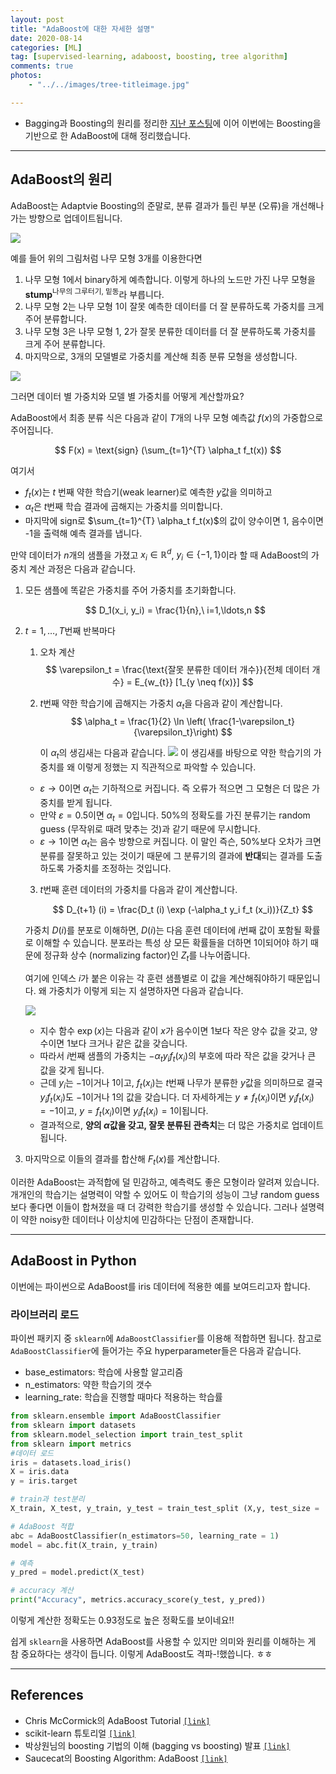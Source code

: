 ```yaml
---
layout: post
title: "AdaBoost에 대한 자세한 설명"
date: 2020-08-14
categories: [ML]
tag: [supervised-learning, adaboost, boosting, tree algorithm]
comments: true
photos:
    - "../../images/tree-titleimage.jpg"

---
```


* Bagging과 Boosting의 원리를 정리한 [지난 포스팅](https://assaeunji.github.io/ml/2020-08-06-tree/)에 이어 이번에는 Boosting을 기반으로 한 AdaBoost에 대해 정리했습니다. 


----
## AdaBoost의 원리

AdaBoost는 Adaptvie Boosting의 준말로, 분류 결과가 틀린 부분 (오류)을 개선해나가는 방향으로 업데이트됩니다. 

![](../../images/tree-adaboost1.png)

예를 들어 위의 그림처럼 나무 모형 3개를 이용한다면
1. 나무 모형 1에서 binary하게 예측합니다. 이렇게 하나의 노드만 가진 나무 모형을 **stump**<sup>나무의 그루터기, 밑동</sup>라 부릅니다.
2. 나무 모형 2는 나무 모형 1이 잘못 예측한 데이터를 더 잘 분류하도록 가중치를 크게 주어 분류합니다.
3. 나무 모형 3은 나무 모형 1, 2가 잘못 분류한 데이터를 더 잘 분류하도록 가중치를 크게 주어 분류합니다.
4. 마지막으로, 3개의 모델별로 가중치를 계산해 최종 분류 모형을 생성합니다.

![](../../images/tree-adaboost2.png)

그러면 데이터 별 가중치와 모델 별 가중치를 어떻게 계산할까요?

AdaBoost에서 최종 분류 식은 다음과 같이 $T$개의 나무 모형 예측값 $f(x)$의 가중합으로 주어집니다.

$$
F(x) = \text{sign} (\sum_{t=1}^{T} \alpha_t f_t(x))
$$

여기서 
* $f_t(x)$는 $t$ 번째 약한 학습기(weak learner)로 예측한 $y$값을 의미하고 
* $\alpha_t$은 $t$번째 학습 결과에 곱해지는 가중치를 의미합니다.
* 마지막에 $\text{sign}$로 $\sum_{t=1}^{T} \alpha_t f_t(x)$의 값이 양수이면 1, 음수이면 -1을 출력해 예측 결과를 냅니다.


   
만약 데이터가 $n$개의 샘플을 가졌고 $x_i \in \mathbb{R}^d$, $y_i \in \{-1,1\}$이라 할 때 AdaBoost의 가중치 계산 과정은 다음과 같습니다.

1. 모든 샘플에 똑같은 가중치를 주어 가중치를 초기화합니다.

    $$
    D_1(x_i, y_i) = \frac{1}{n},\ i=1,\ldots,n
    $$

2. $t=1,\ldots,T$번째 반복마다
   1. 오차 계산
        $$
        \varepsilon_t = \frac{\text{잘못 분류한 데이터 개수}}{전체 데이터 개수} = E_{w_{t}} [1_{y \neq f(x)}]
        $$

   2. $t$번째 약한 학습기에 곱해지는 가중치 $\alpha_t$을 다음과 같이 계산합니다. 
        $$
        \alpha_t = \frac{1}{2} \ln \left( \frac{1-\varepsilon_t}{\varepsilon_t}\right)
        $$

        이 $\alpha_t$의 생김새는 다음과 같습니다.
        ![](../../images/tree-alpha.png)
        이 생김새를 바탕으로 약한 학습기의 가중치를 왜 이렇게 정했는 지 직관적으로 파악할 수 있습니다.
    * $\varepsilon \rightarrow 0$이면 $\alpha_t$는 기하적으로 커집니다. 즉 오류가 적으면 그 모형은 더 많은 가중치를 받게 됩니다.
    * 만약 $\varepsilon = 0.5$이면 $\alpha_t = 0$입니다. 50%의 정확도를 가진 분류기는 random guess (무작위로 때려 맞추는 것)과 같기 때문에 무시합니다.
    * $\varepsilon \rightarrow 1$이면 $\alpha_t$는 음수 방향으로 커집니다. 이 말인 즉슨, 50%보다 오차가 크면 분류를 잘못하고 있는 것이기 때문에 그 분류기의 결과에 **반대**되는 결과를 도출하도록 가중치를 조정하는 것입니다.
     
   3. $t$번째 훈련 데이터의 가중치를 다음과 같이 계산합니다.

      $$
      D_{t+1} (i) = \frac{D_t (i) \exp (-\alpha_t y_i f_t (x_i))}{Z_t} 
      $$
      
    가중치 $D(i)$를 분포로 이해하면, $D(i)$는 다음 훈련 데이터에 $i$번째 값이 포함될 확률로 이해할 수 있습니다. 분포라는 특성 상 모든 확률들을 더하면 1이되어야 하기 때문에 정규화 상수 (normalizing factor)인 $Z_t$를 나누어줍니다.
    
    여기에 인덱스 $i$가 붙은 이유는 각 훈련 샘플별로 이 값을 계산해줘야하기 때문입니다. 왜 가중치가 이렇게 되는 지 설명하자면 다음과 같습니다.

    ![](../../images/tree-exp.png)

   * 지수 함수 $\exp(x)$는 다음과 같이 $x$가 음수이면 1보다 작은 양수 값을 갖고, 양수이면 1보다 크거나 같은 값을 갖습니다. 
   * 따라서 $i$번째 샘플의 가중치는 $-\alpha_t y_i f_t (x_i)$의 부호에 따라 작은 값을 갖거나 큰 값을 갖게 됩니다. 
   * 근데 $y_i$는 $-1$이거나 $1$이고, $f_t(x_i)$는 $t$번째 나무가 분류한 $y$값을 의미하므로 결국 $y_i f_t(x_i)$도 $-1$이거나 $1$의 값을 갖습니다. 더 자세하게는 $y \neq f_t(x_i)$이면 $y_i f_t(x_i) = -1$이고, $y=f_t(x_i)$이면 $y_i f_t(x_i) = 1$이됩니다. 
   * 결과적으로, **양의 $\alpha$값을 갖고, 잘못 분류된 관측치**는 더 많은 가중치로 업데이트 됩니다.

3. 마지막으로 이들의 결과를 합산해 $F_t(x)$를 계산합니다.

이러한 AdaBoost는 과적합에 덜 민감하고, 예측력도 좋은 모형이라 알려져 있습니다. 개개인의 학습기는 설명력이 약할 수 있어도 이 학습기의 성능이 그냥 random guess보다 좋다면 이들이 합쳐졌을 때 더 강력한 학습기를 생성할 수 있습니다. 그러나 설명력이 약한 noisy한 데이터나 이상치에 민감하다는 단점이 존재합니다. 

---
## AdaBoost in Python

이번에는 파이썬으로 AdaBoost를 iris 데이터에 적용한 예를 보여드리고자 합니다.

### 라이브러리 로드

파이썬 패키지 중 `sklearn`에 `AdaBoostClassifier`를 이용해 적합하면 됩니다.
참고로 `AdaBoostClassifier`에 들어가는 주요 hyperparameter들은 다음과 같습니다.

* base_estimators: 학습에 사용할 알고리즘
* n_estimators: 약한 학습기의 갯수
* learning_rate: 학습을 진행할 때마다 적용하는 학습률


```python
from sklearn.ensemble import AdaBoostClassifier
from sklearn import datasets
from sklearn.model_selection import train_test_split
from sklearn import metrics
#데이터 로드
iris = datasets.load_iris()
X = iris.data
y = iris.target

# train과 test분리
X_train, X_test, y_train, y_test = train_test_split (X,y, test_size = .3)

# AdaBoost 적합
abc = AdaBoostClassifier(n_estimators=50, learning_rate = 1)
model = abc.fit(X_train, y_train)

# 예측
y_pred = model.predict(X_test)

# accuracy 계산
print("Accuracy", metrics.accuracy_score(y_test, y_pred))
```

이렇게 계산한 정확도는 0.93정도로 높은 정확도를 보이네요!!

쉽게 `sklearn`을 사용하면 AdaBoost를 사용할 수 있지만 의미와 원리를 이해하는 게 참 중요하다는 생각이 듭니다.
이렇게 AdaBoost도 격파-!했씁니다. ㅎㅎ

----
## References

* Chris McCormick의 AdaBoost Tutorial [`[link]`](https://mccormickml.com/2013/12/13/adaboost-tutorial/)
* scikit-learn 튜토리얼 [`[link]`](https://scikit-learn.org/stable/modules/generated/sklearn.ensemble.AdaBoostClassifier.html)
* 박상원님의 boosting 기법의 이해 (bagging vs boosting) 발표 [`[link]`](https://scikit-learn.org/stable/modules/generated/sklearn.ensemble.AdaBoostClassifier.html)
* Saucecat의 Boosting Algorithm: AdaBoost [`[link]`](https://towardsdatascience.com/boosting-algorithm-adaboost-b6737a9ee60c)


